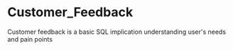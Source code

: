 # Customer_Feedback
Customer feedback is a basic SQL implication understanding user's needs and pain points
